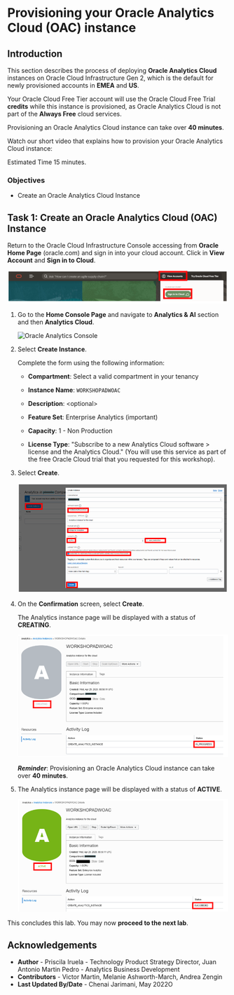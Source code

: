 # Provisioning your Oracle Analytics Cloud (OAC) instance

## Introduction

This section describes the process of deploying **Oracle Analytics Cloud** instances on Oracle Cloud Infrastructure Gen 2, which is the default for newly provisioned accounts in **EMEA** and **US**.

Your Oracle Cloud Free Tier account will use the Oracle Cloud Free Trial **credits** while this instance is provisioned, as Oracle Analytics Cloud is not part of the **Always Free** cloud services.

Provisioning an Oracle Analytics Cloud instance can take over **40 minutes**.

Watch our short video that explains how to provision your Oracle Analytics Cloud instance:

[](youtube:ZAqXlhivQCg)

Estimated Time 15 minutes.

### Objectives
- Create an Oracle Analytics Cloud Instance

## **Task 1**: Create an Oracle Analytics Cloud (OAC) Instance

Return to the Oracle Cloud Infrastructure Console accessing from **Oracle Home Page** (oracle.com) and sign in into your cloud account.
Click in **View Account** and **Sign in to Cloud**.

![Oracle Console SignIn](./images/laboac-one.png)

1. Go to the **Home Console Page** and navigate to **Analytics & AI** section and then **Analytics Cloud**.

    ![Oracle Analytics Console](https://oracle-livelabs.github.io/common/images/console/analytics-oac.png " ")

2. Select **Create Instance**.

    Complete the form using the following information:

    - **Compartment**: Select a valid compartment in your tenancy

    - **Instance Name**: `WORKSHOPADWOAC`

    - **Description**: &lt;optional&gt;

    - **Feature Set**: Enterprise Analytics (important)

    - **Capacity**: 1 - Non Production

    - **License Type**: "Subscribe to a new Analytics Cloud software > license and the Analytics Cloud." (You will use this service as part of the free Oracle Cloud trial that you requested for this workshop).

3. Select **Create**.

    ![OAC Instance Creation](./images/laboac-six.png)

4. On the **Confirmation** screen, select **Create**.

    The Analytics instance page will be displayed with a status of **CREATING**.

    ![OAC Instance Creating](./images/laboac-seven.png)

    ***Reminder***: Provisioning an Oracle Analytics Cloud instance can take over **40 minutes**.

5. The Analytics instance page will be displayed with a status of **ACTIVE**.

    ![OAC Instance Active](./images/laboac-eight.png)

This concludes this lab. You may now **proceed to the next lab**.

## **Acknowledgements**

- **Author** - Priscila Iruela - Technology Product Strategy Director, Juan Antonio Martin Pedro - Analytics Business Development
- **Contributors** - Victor Martin, Melanie Ashworth-March, Andrea Zengin
- **Last Updated By/Date** - Chenai Jarimani, May 2022O
